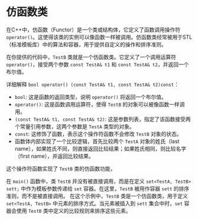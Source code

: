 # 仿函数类

在C++中，仿函数（Functor）是一个类或结构体，它定义了函数调用操作符 `operator()`。这使得该类的实例可以像函数一样被调用。仿函数类经常被用于STL（标准模板库）中的算法和容器，用于提供自定义的操作和排序准则。

在你提供的代码中，`TestB` 类就是一个仿函数类。它定义了一个调用运算符 `operator()`，接受两个参数 `const TestA& t1` 和 `const TestA& t2`，并返回一个布尔值。

详细解释 `bool operator() (const TestA& t1, const TestA& t2)const`：

- `bool`: 这是函数的返回类型，说明 `operator()` 将返回一个布尔值。
- `operator()`: 这是函数调用运算符，使得 `TestB` 的对象可以被像函数一样调用。
- `(const TestA& t1, const TestA& t2)`: 这是参数列表，指定了该函数接受两个常量引用参数，这两个参数是 `TestA` 类型的对象。
- `const`: 这修饰了函数，表示这个操作符函数不会修改 `TestB` 对象的状态。
- 函数体内部实现了一个比较逻辑，首先比较两个 `TestA` 对象的姓氏（last name），如果姓氏不同，则直接返回比较结果；如果姓氏相同，则比较名字（first name），并返回比较结果。

这个操作符函数实现了 `TestB` 类的仿函数功能，

在 `main()` 函数中，类 `TestB` 并没有被直接调用，而是在定义 `set<TestA, TestB> sett;` 中作为模板参数传递给 `set` 容器。在这里，`TestB` 被用作容器 `sett` 的排序准则，而不是被直接调用。
在这个示例中，`TestB` 类是一个仿函数类，用于定义 `set<TestA, TestB>` 中元素的排序方式。当元素被插入到 `sett` 集合中时，`set` 容器会使用 `TestB` 类中定义的比较规则来排序这些元素。
